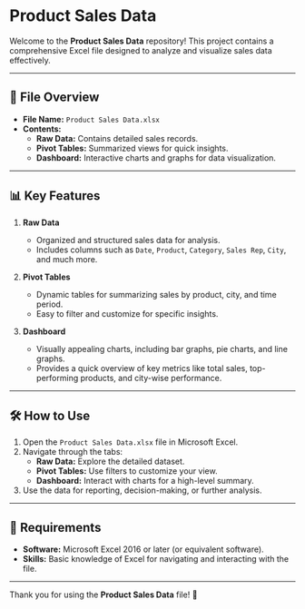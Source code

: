 # Product Sales Data

Welcome to the **Product Sales Data** repository! This project contains a comprehensive Excel file designed to analyze and visualize sales data effectively.

---

## 📂 File Overview

- **File Name:** `Product Sales Data.xlsx`  
- **Contents:**  
    - **Raw Data:** Contains detailed sales records.  
    - **Pivot Tables:** Summarized views for quick insights.  
    - **Dashboard:** Interactive charts and graphs for data visualization.

---

## 📊 Key Features

1. **Raw Data**  
     - Organized and structured sales data for analysis.  
     - Includes columns such as `Date`, `Product`, `Category`, `Sales Rep`, `City`, and much more.

2. **Pivot Tables**  
     - Dynamic tables for summarizing sales by product, city, and time period.  
     - Easy to filter and customize for specific insights.

3. **Dashboard**  
     - Visually appealing charts, including bar graphs, pie charts, and line graphs.  
     - Provides a quick overview of key metrics like total sales, top-performing products, and city-wise performance.

---

## 🛠️ How to Use

1. Open the `Product Sales Data.xlsx` file in Microsoft Excel.  
2. Navigate through the tabs:  
     - **Raw Data:** Explore the detailed dataset.  
     - **Pivot Tables:** Use filters to customize your view.  
     - **Dashboard:** Interact with charts for a high-level summary.  
3. Use the data for reporting, decision-making, or further analysis.

---

## 📌 Requirements

- **Software:** Microsoft Excel 2016 or later (or equivalent software).  
- **Skills:** Basic knowledge of Excel for navigating and interacting with the file.

---

Thank you for using the **Product Sales Data** file! 🚀  